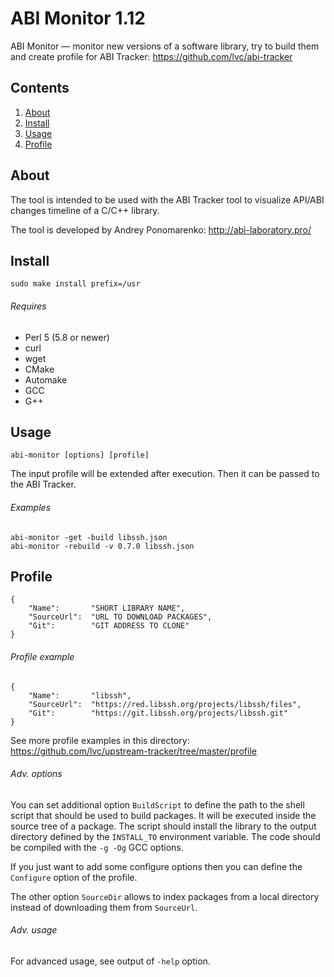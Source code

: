 ABI Monitor 1.12
================

ABI Monitor — monitor new versions of a software library, try to build them and create profile for ABI Tracker: https://github.com/lvc/abi-tracker

Contents
--------

1. [ About   ](#about)
2. [ Install ](#install)
3. [ Usage   ](#usage)
4. [ Profile ](#profile)

About
-----

The tool is intended to be used with the ABI Tracker tool to visualize API/ABI changes timeline of a C/C++ library.

The tool is developed by Andrey Ponomarenko: http://abi-laboratory.pro/

Install
-------

    sudo make install prefix=/usr

###### Requires

* Perl 5 (5.8 or newer)
* curl
* wget
* CMake
* Automake
* GCC
* G++

Usage
-----

    abi-monitor [options] [profile]

The input profile will be extended after execution. Then it can be passed to the ABI Tracker.

###### Examples

    abi-monitor -get -build libssh.json
    abi-monitor -rebuild -v 0.7.0 libssh.json

Profile
-------

    {
        "Name":       "SHORT LIBRARY NAME",
        "SourceUrl":  "URL TO DOWNLOAD PACKAGES",
        "Git":        "GIT ADDRESS TO CLONE"
    }

###### Profile example

    {
        "Name":       "libssh",
        "SourceUrl":  "https://red.libssh.org/projects/libssh/files",
        "Git":        "https://git.libssh.org/projects/libssh.git"
    }

See more profile examples in this directory: https://github.com/lvc/upstream-tracker/tree/master/profile

###### Adv. options

You can set additional option `BuildScript` to define the path to the shell script that should be used to build packages. It will be executed inside the source tree of a package. The script should install the library to the output directory defined by the `INSTALL_TO` environment variable. The code should be compiled with the `-g -Og` GCC options.

If you just want to add some configure options then you can define the `Configure` option of the profile.

The other option `SourceDir` allows to index packages from a local directory instead of downloading them from `SourceUrl`.

###### Adv. usage

  For advanced usage, see output of `-help` option.

